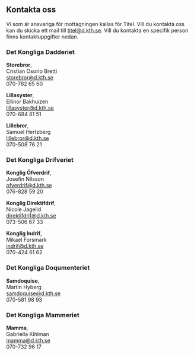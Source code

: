 ## Kontakta oss

Vi som är ansvariga för mottagningen kallas för Titel. Vill du kontakta oss kan du skicka ett mail till [titel@d.kth.se](mailto:titel@d.kth.se). Vill du kontakta en specifik person finns kontaktuppgifter nedan.


### Det Kongliga Dadderiet 
**Storebror**, <br />
Cristian Osorio Bretti<br />
[storebror@d.kth.se](mailto:storebror@d.kth.se)<br />
070-782 65 60

**Lillasyster**, <br />
Ellinor Bakhuizen<br />
[lillasyster@d.kth.se](mailto:lillasyster@d.kth.se)<br />
070-684 81 51

**Lillebror**, <br />
Samuel Hertzberg<br />
[lillebror@d.kth.se](mailto:lillebror@d.kth.se)<br />
070-508 76 21 

### Det Kongliga Drifveriet
**Konglig Öfverdrif**, <br />
Josefin Nilsson<br />
[ofverdrif@d.kth.se](mailto:ofverdrif@d.kth.se)<br />
076-828 59 20

**Konglig Direktifdrif**, <br />
Nicole Jagelid <br />
[direktifdrif@d.kth.se](mailto:direktifdrif@d.kth.se)<br />
073-506 67 33

**Konglig Indrif**, <br />
Mikael Forsmark<br />
[indrif@d.kth.se](mailto:indrif@d.kth.se)<br />
070-424 61 62 

### Det Kongliga Doqumenteriet
**Samdoquise**, <br />
Martin Hyberg<br />
[samdoquise@d.kth.se](mailto:samdoquise@d.kth.se)<br />
070-581 98 93

### Det Kongliga Mammeriet
**Mamma**, <br />
Gabriella Kihlman<br />
[mamma@d.kth.se](mailto:mamma@d.kth.se)<br />
070-732 96 17 

